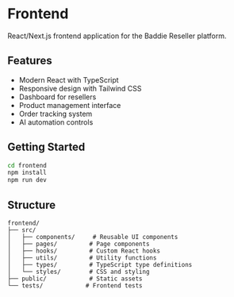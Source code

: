 # Frontend

React/Next.js frontend application for the Baddie Reseller platform.

## Features

- Modern React with TypeScript
- Responsive design with Tailwind CSS
- Dashboard for resellers
- Product management interface
- Order tracking system
- AI automation controls

## Getting Started

```bash
cd frontend
npm install
npm run dev
```

## Structure

```
frontend/
├── src/
│   ├── components/     # Reusable UI components
│   ├── pages/         # Page components
│   ├── hooks/         # Custom React hooks
│   ├── utils/         # Utility functions
│   ├── types/         # TypeScript type definitions
│   └── styles/        # CSS and styling
├── public/            # Static assets
└── tests/            # Frontend tests
```